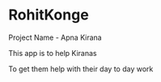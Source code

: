 # RohitKonge
Project Name - Apna Kirana

This app is to help Kiranas

To get them help with their day to day work


